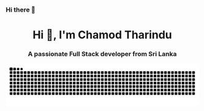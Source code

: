 ### Hi there 👋

<h1 align="center">Hi 👋, I'm Chamod Tharindu</h1>
<h3 align="center">A passionate Full Stack developer from Sri Lanka</h3>

![niZeo snake gif](https://github.com/kalehege/kalehege/blob/main/github-contribution-grid-snake.svg)


